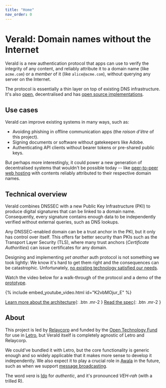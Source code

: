 ```yaml
---
title: "Home"
nav_order: 0
---
```


# VeraId: Domain names without the Internet

VeraId is a new authentication protocol that apps can use to verify the integrity of any content, and reliably attribute it to a domain name (like `acme.com`) or a _member_ of it (like `alice@acme.com`), without querying any server on the Internet.

The protocol is essentially a thin layer on top of existing DNS infrastructure. It's also [open](./spec.md), decentralised and has [open source implementations](./architecture.md). 

## Use cases

VeraId can improve existing systems in many ways, such as:

- Avoiding phishing in offline communication apps (the _raison d'être_ of this project).
- Signing documents or software without gatekeepers like Adobe.
- Authenticating API clients without bearer tokens or pre-shared public keys.

But perhaps more interestingly, it could power a new generation of decentralised systems that wouldn't be possible today -- like [peer-to-peer web hosting](https://en.wikipedia.org/wiki/Peer-to-peer_web_hosting) with contents reliably attributed to their respective domain names.

## Technical overview

VeraId combines DNSSEC with a new Public Key Infrastructure (PKI) to produce digital signatures that can be linked to a domain name. Consequently, every signature contains enough data to be independently verified without external queries, such as DNS lookups.

Any DNSSEC-enabled domain can be a trust anchor in the PKI, but it only has control over itself. This offers far better security than PKIs such as the Transport Layer Security (TLS), where many trust anchors (_Certificate Authorities_) can issue certificates for any domain.

Designing and implementing _yet another_ auth protocol is not something we took lightly: We know it's hard to get them right and the consequences can be catastrophic. Unfortunately, [no existing technology satisfied our needs](./prior-art.md).

Watch the video below for a walk-through of the protocol and a demo of the [prototype](https://github.com/relaycorp/veraid-poc).

{% include embed_youtube_video.html id="K2vbMOjur_E" %}

[Learn more about the architecture](./architecture.md){: .btn .mr-2 }
[Read the spec](./spec.md){: .btn .mr-2 }

## About

This project is led by [Relaycorp](https://relaycorp.tech) and funded by the [Open Technology Fund](https://opentech.fund) for use in [Letro](https://letro.app/en/), but VeraId itself is completely agnostic of Letro and Relaycorp.

We could've bundled it with Letro, but the core functionality is generic enough and so widely applicable that it makes more sense to develop it independently. We also expect it to play a crucial role in [Awala](https://awala.network/) in the future, such as when we support [message broadcasting](https://github.com/AwalaNetwork/specs/issues/43).

The word _vera_ is [Ido](https://www.idolinguo.org.uk/general.htm) for _authentic_, and it's pronounced _VEH-rah_ (with a trilled R).
